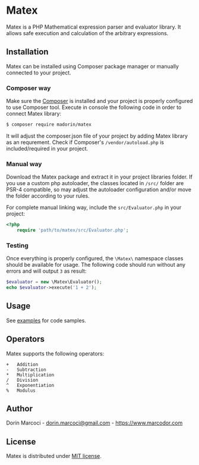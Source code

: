 
# Matex

Matex is a PHP Mathematical expression parser and evaluator library.
It allows safe execution and calculation of the arbitrary expressions.


## Installation

Matex can be installed using Composer package manager or manually connected to your project.

### Composer way

Make sure the [Composer](https://getcomposer.org) is installed and your project is properly configured to use Composer tool.
Execute in console the following code in order to connect Matex library:

```bash
$ composer require madorin/matex
```

It will adjust the composer.json file of your project by adding Matex library as an requrement.
Check if Composer's `/vendor/autoload.php` is included/required in your project.

### Manual way

Download the Matex package and extract it in your project libraries folder.
If you use a custom php autoloader, the classes located in `/src/` folder are PSR-4 compatible, so may adjust the autoloader configuration and/or move the folder according to your rules.

For complete manual linking way, include the `src/Evaluator.php` in your project:

```php
<?php
	require 'path/to/matex/src/Evaluator.php';
```

### Testing

Once everything is properly configured, the `\Matex\` namespace classes should be available for usage.
The following code should run without any errors and will output `3` as result:

```php
$evaluator = new \Matex\Evaluator();
echo $evaluator->execute('1 + 2');
```


## Usage

See [examples](../examples/README.md) for code samples.


## Operators

Matex supports the following operators:

	+	Addition
	-	Subtraction 
	*	Multiplication
	/	Division
	^	Exponentiation
	%	Modulus


## Author

Dorin Marcoci - <dorin.marcoci@gmail.com> - <https://www.marcodor.com>


## License

Matex is distributed under [MIT license](../LICENSE.md).
